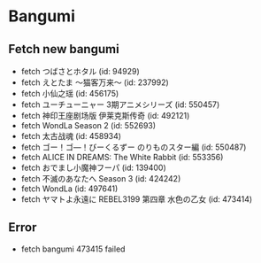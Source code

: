 # Bangumi
## Fetch new bangumi
- fetch つばさとホタル (id: 94929)
- fetch えとたま ～猫客万来～ (id: 237992)
- fetch 小仙之瑶 (id: 456175)
- fetch ユーチューニャー 3期アニメシリーズ (id: 550457)
- fetch 神印王座剧场版 伊莱克斯传奇 (id: 492121)
- fetch WondLa Season 2 (id: 552693)
- fetch 太古战魂 (id: 458934)
- fetch ゴー！ゴ―！びーくるずー のりものスター編 (id: 550487)
- fetch ALICE IN DREAMS: The White Rabbit (id: 553356)
- fetch おでまし小魔神フーパ (id: 139400)
- fetch 不滅のあなたへ Season 3 (id: 424242)
- fetch WondLa (id: 497641)
- fetch ヤマトよ永遠に REBEL3199 第四章 水色の乙女 (id: 473414)
## Error
- fetch bangumi 473415 failed
